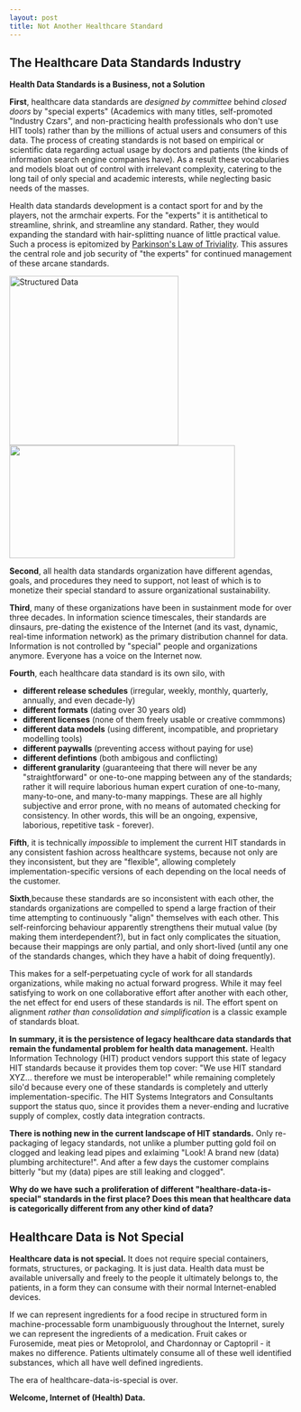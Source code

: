 ```yaml
---
layout: post
title: Not Another Healthcare Standard
---
```



The Healthcare Data Standards Industry
-----

**Health Data Standards is a Business, not a Solution**

**First**, healthcare data standards are *designed by committee* behind *closed doors* by "special experts" (Academics with many titles,  self-promoted "Industry Czars", and non-practicing health professionals who don't use HIT tools) rather than by the millions of actual users and consumers of this data. The process of creating standards is not based on empirical or scientific data regarding actual usage by doctors and patients (the kinds of information search engine companies have).  As a result these vocabularies and models bloat out of control with irrelevant complexity, catering to the long tail of only special and academic interests, while neglecting basic needs of the masses. 

Health data standards development is a contact sport for and by the players, not the armchair experts. For the "experts" it is antithetical to streamline, shrink, and streamline any standard. Rather, they would expanding the standard with hair-splitting nuance of little practical value. Such a process is epitomized by [Parkinson's Law of Triviality](https://en.wikipedia.org/wiki/Parkinson%27s_law_of_triviality). This assures the central role and job security of "the experts" for continued management of these arcane standards. 



<img src="http://www.webseoanalytics.com/blog/wp-content/uploads/2013/07/Structured-Data-SEO-580x580.jpg" alt="Structured Data"  width="300px" height="300px" align="middle">



<img src="https://upload.wikimedia.org/wikipedia/commons/f/f9/Federal_Open_Market_Committee_Meeting.jpg" width="400px" height="200px" />


**Second**, all health data standards organization have different agendas, goals, and procedures they need to support, not least of which is to monetize their special standard to assure organizational sustainability.  

**Third**, many of these organizations have been in sustainment mode for over three decades.  In information science timescales, their standards are dinsaurs, pre-dating the existence of the Internet (and its vast, dynamic, real-time information network) as the primary distribution channel for data.  Information is not controlled by "special" people and organizations anymore. Everyone has a voice on the Internet now. 

**Fourth**, each healthcare data standard is its own silo, with

* **different release schedules** (irregular, weekly, monthly, quarterly, annually, and even decade-ly)
* **different formats** (dating over 30 years old)
* **different licenses** (none of them freely usable or creative commmons)
* **different data models** (using different, incompatible, and proprietary modelling tools)
* **different paywalls** (preventing access without paying for use)
* **different defintions** (both ambigous and conflicting)
* **different granularity** (guaranteeing that there will never be any "straightforward" or one-to-one mapping between any of the standards;  rather it will require laborious human expert curation of one-to-many, many-to-one, and many-to-many mappings. These are all highly subjective and error prone, with no means of automated checking for consistency. In other words, this will be an ongoing, expensive, laborious, repetitive task - forever).


**Fifth**, it is technically *impossible* to implement the current HIT standards in any consistent fashion across healthcare systems, because not only are they inconsistent, but they are "flexible", allowing completely implementation-specific versions of each depending on the local needs of the customer.

**Sixth**,because these standards are so inconsistent with each other, the standards organizations are compelled to spend a large fraction of their time attempting to continuously "align" themselves with each other. This self-reinforcing behaviour apparently strengthens their mutual value (by making them interdependent?), but in fact only complicates the situation, because their mappings are only partial, and only short-lived (until any one of the standards changes, which they have a habit of doing frequently). 

This makes for a self-perpetuating cycle of work for all standards organizations, while making no actual forward progress. While it may feel satisfying to work on one collaborative effort after another with each other, the net effect for end users of these standards is nil. The effort spent on alignment *rather than consolidation and simplification*  is a classic example of standards bloat.


**In summary, it is the persistence of legacy healthcare data standards that remain the fundamental problem for health data management.**  Health Information Technology (HIT) product vendors support this state of legacy HIT standards because it provides them top cover: "We use HIT standard XYZ... therefore we must be interoperable!" while remaining completely silo'd because every one of these standards is completely and utterly implementation-specific.  The HIT Systems Integrators and  Consultants support the status quo, since it provides them a never-ending and lucrative supply of complex, costly data integration contracts.

**There is nothing new in the current landscape of HIT standards.**  Only re-packaging of legacy standards, not unlike a plumber putting gold foil on clogged and leaking lead pipes and exlaiming "Look! A brand new (data) plumbing architecture!". And after a few days the customer complains bitterly "but my (data) pipes are still leaking and clogged".


**Why do we have such a proliferation of different "healthare-data-is-special" standards in the first place?
Does this mean that healthcare data is categorically different from any other kind of data?**


Healthcare Data is Not Special
-----

**Healthcare data is not special.**  It does not require special containers, formats, structures, or packaging. It is just data.   Health data must be available universally and freely to the people it ultimately belongs to, the patients, in a form they can consume with their normal Internet-enabled devices.  

If we can represent ingredients for a food recipe in structured form in machine-processable form unambiguously throughout the Internet, surely we can represent the ingredients of a medication.  Fruit cakes or Furosemide,  meat pies or Metoprolol,  and Chardonnay or Captopril -  it makes no difference.  Patients ultimately consume all of these well identified substances, which all have well defined ingredients.

The era of healthcare-data-is-special is over. 

**Welcome, Internet of (Health) Data.**




